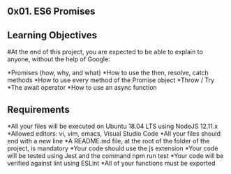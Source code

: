 ## 0x01. ES6 Promises

## Learning Objectives

#At the end of this project, you are expected to be able to explain to anyone, without the help of Google:

*Promises (how, why, and what)
*How to use the then, resolve, catch methods
*How to use every method of the Promise object
*Throw / Try
*The await operator
*How to use an async function

## Requirements

*All your files will be executed on Ubuntu 18.04 LTS using NodeJS 12.11.x
*Allowed editors: vi, vim, emacs, Visual Studio Code
*All your files should end with a new line
*A README.md file, at the root of the folder of the project, is mandatory
*Your code should use the js extension
*Your code will be tested using Jest and the command npm run test
*Your code will be verified against lint using ESLint
*All of your functions must be exported
